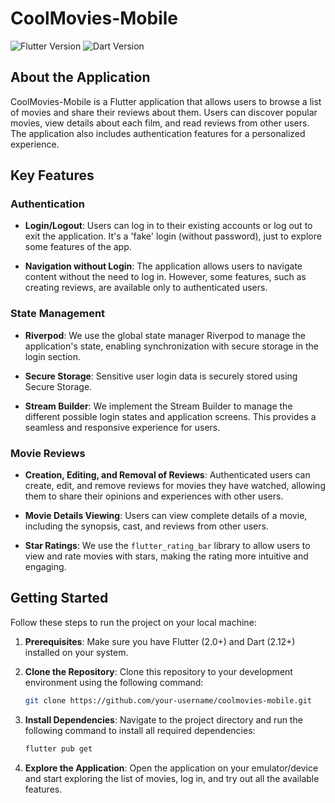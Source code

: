 # CoolMovies-Mobile

![Flutter Version](https://img.shields.io/badge/Flutter-2.0+-blue.svg)
![Dart Version](https://img.shields.io/badge/Dart-2.12+-blue.svg)

## About the Application

CoolMovies-Mobile is a Flutter application that allows users to browse a list of movies and share their reviews about them. Users can discover popular movies, view details about each film, and read reviews from other users. The application also includes authentication features for a personalized experience.

## Key Features

### Authentication

- **Login/Logout**: Users can log in to their existing accounts or log out to exit the application. It's a 'fake' login (without password), just to explore some features of the app.

- **Navigation without Login**: The application allows users to navigate content without the need to log in. However, some features, such as creating reviews, are available only to authenticated users.

### State Management

- **Riverpod**: We use the global state manager Riverpod to manage the application's state, enabling synchronization with secure storage in the login section.

- **Secure Storage**: Sensitive user login data is securely stored using Secure Storage.

- **Stream Builder**: We implement the Stream Builder to manage the different possible login states and application screens. This provides a seamless and responsive experience for users.

### Movie Reviews

- **Creation, Editing, and Removal of Reviews**: Authenticated users can create, edit, and remove reviews for movies they have watched, allowing them to share their opinions and experiences with other users.

- **Movie Details Viewing**: Users can view complete details of a movie, including the synopsis, cast, and reviews from other users.

- **Star Ratings**: We use the `flutter_rating_bar` library to allow users to view and rate movies with stars, making the rating more intuitive and engaging.

## Getting Started

Follow these steps to run the project on your local machine:

1. **Prerequisites**: Make sure you have Flutter (2.0+) and Dart (2.12+) installed on your system.

2. **Clone the Repository**: Clone this repository to your development environment using the following command:

    ```bash
    git clone https://github.com/your-username/coolmovies-mobile.git
    ```

3. **Install Dependencies**: Navigate to the project directory and run the following command to install all required dependencies:

    ```bash
    flutter pub get
    ```

4. **Explore the Application**: Open the application on your emulator/device and start exploring the list of movies, log in, and try out all the available features.